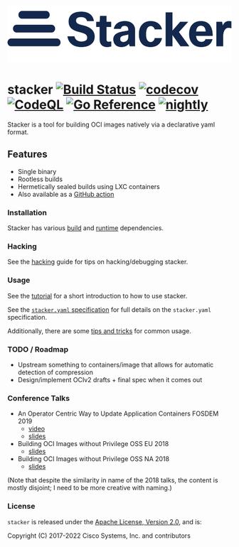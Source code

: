 
<p align="center">
    <img src="https://github.com/project-stacker/assets/blob/main/images/logo/stacker-logo-text.png" alt="stacker" height="130"/>
</p>

# stacker [![Build Status](https://github.com/project-stacker/stacker/workflows/ci/badge.svg?branch=main)](https://github.com/project-stacker/stacker/actions) [![codecov](https://codecov.io/github/project-stacker/stacker/graph/badge.svg?token=uBy8C0fUbL)](https://codecov.io/github/project-stacker/stacker) [![CodeQL](https://github.com/project-stacker/stacker/workflows/CodeQL/badge.svg)](https://github.com/project-stacker/stacker/actions?query=workflow%3ACodeQL) [![Go Reference](https://pkg.go.dev/badge/stackerbuild.io/stacker.svg)](https://pkg.go.dev/stackerbuild.io/stacker) [![nightly](https://github.com/project-stacker/stacker/actions/workflows/nightly.yaml/badge.svg)](https://github.com/project-stacker/stacker/actions/workflows/nightly.yaml)

Stacker is a tool for building OCI images natively via a declarative yaml format.

## Features

* Single binary
* Rootless builds
* Hermetically sealed builds using LXC containers
* Also available as a [GitHub action](https://github.com/project-stacker/stacker-build-push-action)

### Installation

Stacker has various [build](doc/install.md) and [runtime](doc/running.md)
dependencies.

### Hacking

See the [hacking](doc/hacking.md) guide for tips on hacking/debugging stacker.

### Usage

See the [tutorial](doc/tutorial.md) for a short introduction to how to use stacker.

See the [`stacker.yaml` specification](doc/stacker_yaml.md) for full details on
the `stacker.yaml` specification.

Additionally, there are some [tips and tricks](doc/tricks.md) for common usage.

### TODO / Roadmap

* Upstream something to containers/image that allows for automatic detection
  of compression
* Design/implement OCIv2 drafts + final spec when it comes out

### Conference Talks

* An Operator Centric Way to Update Application Containers FOSDEM 2019
  * [video](https://archive.fosdem.org/2019/schedule/event/containers_atomfs/)
  * [slides](doc/talks/FOSDEM_2019.pdf)
* Building OCI Images without Privilege OSS EU 2018
  * [slides](doc/talks/OSS_EU_2018.pdf)
* Building OCI Images without Privilege OSS NA 2018
  * [slides](doc/talks/OSS_NA_2018.pdf)

(Note that despite the similarity in name of the 2018 talks, the content is
mostly disjoint; I need to be more creative with naming.)

### License

`stacker` is released under the [Apache License, Version 2.0](LICENSE), and is:

Copyright (C) 2017-2022 Cisco Systems, Inc. and contributors

